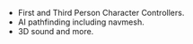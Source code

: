 

+ First and Third Person Character Controllers.
+ AI pathfinding including navmesh.
+ 3D sound and more.

